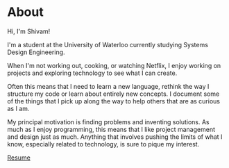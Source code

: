 #  About

Hi, I'm Shivam!

I'm a student at the University of Waterloo currently studying Systems Design Engineering.

When I'm not working out, cooking, or watching Netflix, I enjoy working on projects and exploring technology to see what I can create.

Often this means that I need to learn a new language, rethink the way I structure my code or learn about entirely new concepts. I document some of the things that I pick up along the way to help others that are as curious as I am.

My principal motivation is finding problems and inventing solutions. As much as I enjoy programming, this means that I like project management and design just as much. Anything that involves pushing the limits of what I know, especially related to technology, is sure to pique my interest. 

<p><a href="../../../assets/Resume.pdf" class="button" style="margin: 1em 0 0 0">Resume</a></p>